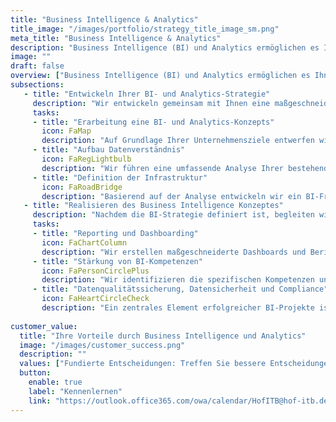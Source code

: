 ```yaml
---
title: "Business Intelligence & Analytics"
title_image: "/images/portfolio/strategy_title_image_sm.png"
meta_title: "Business Intelligence & Analytics"
description: "Business Intelligence (BI) und Analytics ermöglichen es Ihnen, die in Ihrem Unternehmen generierten Daten effektiv zu nutzen, um fundierte Entscheidungen zu treffen und Geschäftspotenziale zu identifizieren."
image: ""
draft: false
overview: ["Business Intelligence (BI) und Analytics ermöglichen es Ihnen, die in Ihrem Unternehmen generierten Daten effektiv zu nutzen, um fundierte Entscheidungen zu treffen und Geschäftspotenziale zu identifizieren. Durch den Einsatz modernster Analysetools und -methoden erhalten Sie tiefe Einblicke in Ihre Geschäftsprozesse und können so Ihre Strategie datenbasiert optimieren.", "BI und Analytics unterstützen Sie dabei, operative und strategische Entscheidungen auf einer soliden Datenbasis zu treffen. Der Wandel hin zu einem datengestützten Unternehmen erfordert die richtige Infrastruktur, passende Tools und die nötigen Skills innerhalb Ihres Teams", "Wie können Sie Ihre bestehenden Datenquellen bestmöglich nutzen, um operative Exzellenz zu erreichen? Welche Analysemethoden sind für Ihr Unternehmen am effektivsten? Wie können Sie sicherstellen, dass Ihre Mitarbeiter in der Lage sind, die gewonnenen Erkenntnisse gewinnbringend einzusetzen? Business Intelligence und Analytics geben Ihnen Antworten auf diese Fragen"]
subsections: 
   - title: "Entwickeln Ihrer BI- und Analytics-Strategie"
     description: "Wir entwickeln gemeinsam mit Ihnen eine maßgeschneiderte BI- und Analytics-Strategie, die eng mit Ihrer Unternehmensstrategie verknüpft ist. Nach einer Bestandsaufnahme Ihrer aktuellen Daten- und Tool-Landschaft erarbeiten wir einen Fahrplan, der die notwendigen Schritte zur optimalen Nutzung Ihrer Daten aufzeigt."
     tasks: 
     - title: "Erarbeitung eine BI- und Analytics-Konzepts​"
       icon: FaMap
       description: "Auf Grundlage Ihrer Unternehmensziele entwerfen wir ein BI- und Analytics-Konzept, das Ihre geschäftlichen Anforderungen unterstützt und Ihnen hilft, Ihre Ziele schneller zu erreichen." 
     - title: "Aufbau Datenverständnis​"
       icon: FaRegLightbulb
       description: "Wir führen eine umfassende Analyse Ihrer bestehenden Datenquellen, Tools und Prozesse durch und identifizieren Optimierungspotenziale sowie notwendige Schritte zur Verbesserung Ihrer BI- und Analytics-Kompetenzen."  
     - title: "Definition der Infrastruktur"
       icon: FaRoadBridge
       description: "Basierend auf der Analyse entwickeln wir ein BI-Framework, das die richtige Infrastruktur, die passenden Analysetools und klar definierte Rollen und Prozesse umfasst, um Ihre Daten effektiv zu nutzen."  
   - title: "Realisieren des Business Intelligence Konzeptes​"
     description: "Nachdem die BI-Strategie definiert ist, begleiten wir Sie aktiv bei der Umsetzung. Dies umfasst die Implementierung, präzise Planung der benötigten Ressourcen, die Einführung neuer Technologien und Tools sowie die gezielte Weiterentwicklung Ihres Teams, um die erforderlichen Fähigkeiten zu etablieren."
     tasks: 
     - title: "Reporting und Dashboarding"
       icon: FaChartColumn
       description: "Wir erstellen maßgeschneiderte Dashboards und Berichte, die Ihnen helfen, Ihre KPIs und Geschäftskennzahlen in Echtzeit zu überwachen und schneller auf Veränderungen zu reagieren. Für Unternehmen, die noch weiter gehen möchten, bieten wir ebenfalls fortgeschrittene Analysemethoden wie Predictive Analytics, Machine Learning und Künstlicher Intelligenz.​"
     - title: "Stärkung von BI-Kompetenzen"
       icon: FaPersonCirclePlus
       description: "Wir identifizieren die spezifischen Kompetenzen und Ressourcen, die für den Erfolg Ihrer BI- und Analytics-Projekte erforderlich sind. Anschließend unterstützen wir Sie bei der gezielten Change Management, Schulung und Entwicklung Ihrer Mitarbeiter, um sicherzustellen, dass Ihr Team bestens gerüstet ist." 
     - title: "Datenqualitätssicherung, Datensicherheit und Compliance"
       icon: FaHeartCircleCheck
       description: "Ein zentrales Element erfolgreicher BI-Projekte ist die Sicherstellung einer hohen Datenqualität. Wir helfen Ihnen dabei, Prozesse zur kontinuierlichen Überprüfung und Verbesserung der Datenqualität zu implementierenund unterstützen sie bei der Implementierung von Sicherheitsmaßnahmen und der Einhaltung gesetzlicher Vorschriften." 
     
customer_value:
  title: "Ihre Vorteile durch Business Intelligence und Analytics"
  image: "/images/customer_success.png"
  description: ""
  values: ["Fundierte Entscheidungen: Treffen Sie bessere Entscheidungen durch den Zugang zu tiefgehenden Analysen und präzisen Daten", "Zukunftsorientierte Einblicke: Nutzen Sie Analysen, um Trends frühzeitig zu erkennen und strategische Chancen zu identifizieren und sich so einen Vorsprung gegenüber der Konkurrenz verschaffen", "Risikominimierung: Identifizieren Sie potenzielle Risiken frühzeitig durch präzise Datenanalysen und treffen Sie proaktive Maßnahmen, um negative Auswirkungen auf Ihr Geschäft zu minimieren.", "Innovationsförderung: Nutzen Sie Daten, um neue Geschäftsmöglichkeiten zu entdecken, Produkte zu verbessern und innovative Lösungen zu entwickeln, die Ihrem Unternehmen helfen, kontinuierlich zu wachsen."]  
  button:
    enable: true
    label: "Kennenlernen"
    link: "https://outlook.office365.com/owa/calendar/HofITB@hof-itb.de/bookings/"  
---
```

